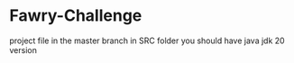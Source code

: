 # Fawry-Challenge
project file in the master branch in SRC folder 
you should have java jdk 20 version 
